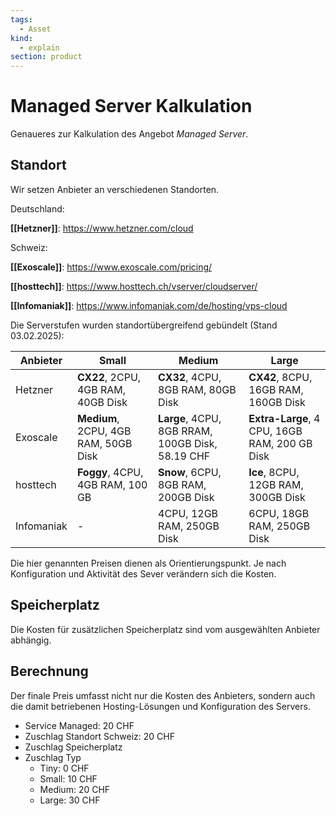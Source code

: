 ```yaml
---
tags:
  - Asset
kind:
  - explain
section: product
---
```


# Managed Server Kalkulation

Genaueres zur Kalkulation des Angebot _Managed Server_.

## Standort

Wir setzen Anbieter an verschiedenen Standorten.

Deutschland:

**[[Hetzner]]**: <https://www.hetzner.com/cloud>

Schweiz:

**[[Exoscale]]**: <https://www.exoscale.com/pricing/>

**[[hosttech]]**: <https://www.hosttech.ch/vserver/cloudserver/>

**[[Infomaniak]]**: <https://www.infomaniak.com/de/hosting/vps-cloud>

Die Serverstufen wurden standortübergreifend gebündelt (Stand 03.02.2025):

| Anbieter   | Small                                | Medium                                           | Large                                         |
| ---------- | ------------------------------------ | ------------------------------------------------ | --------------------------------------------- |
| Hetzner    | **CX22**, 2CPU, 4GB RAM, 40GB Disk   | **CX32**, 4CPU, 8GB RAM, 80GB Disk               | **CX42**, 8CPU, 16GB RAM, 160GB Disk          |
| Exoscale   | **Medium**, 2CPU, 4GB RAM, 50GB Disk | **Large**, 4CPU, 8GB RRAM, 100GB Disk, 58.19 CHF | **Extra-Large**, 4 CPU, 16GB RAM, 200 GB Disk |
| hosttech   | **Foggy**, 4CPU, 4GB RAM, 100 GB     | **Snow**, 6CPU, 8GB RAM, 200GB Disk              | **Ice**, 8CPU, 12GB RAM, 300GB Disk           |
| Infomaniak | -                                    | 4CPU, 12GB RAM, 250GB Disk                       | 6CPU, 18GB RAM, 250GB Disk                    |

Die hier genannten Preisen dienen als Orientierungspunkt. Je nach Konfiguration und Aktivität des Sever verändern sich die Kosten.

## Speicherplatz

Die Kosten für zusätzlichen Speicherplatz sind vom ausgewählten Anbieter abhängig.

## Berechnung

Der finale Preis umfasst nicht nur die Kosten des Anbieters, sondern auch die damit betriebenen Hosting-Lösungen und Konfiguration des Servers.

- Service Managed: 20 CHF
- Zuschlag Standort Schweiz: 20 CHF
- Zuschlag Speicherplatz
- Zuschlag Typ
  - Tiny: 0 CHF
  - Small: 10 CHF
  - Medium: 20 CHF
  - Large: 30 CHF
